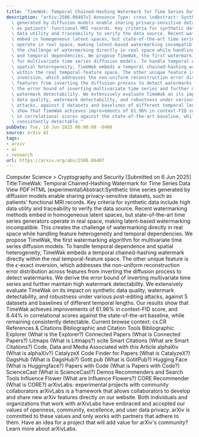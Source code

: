 ```yaml
---
title: 'TimeWak: Temporal Chained-Hashing Watermark for Time Series Data'
description: "arXiv:2506.06407v1 Announce Type: cross \nAbstract: Synthetic time series\
  \ generated by diffusion models enable sharing privacy-sensitive datasets, such\
  \ as patients' functional MRI records. Key criteria for synthetic data include high\
  \ data utility and traceability to verify the data source. Recent watermarking methods\
  \ embed in homogeneous latent spaces, but state-of-the-art time series generators\
  \ operate in real space, making latent-based watermarking incompatible. This creates\
  \ the challenge of watermarking directly in real space while handling feature heterogeneity\
  \ and temporal dependencies. We propose TimeWak, the first watermarking algorithm\
  \ for multivariate time series diffusion models. To handle temporal dependence and\
  \ spatial heterogeneity, TimeWak embeds a temporal chained-hashing watermark directly\
  \ within the real temporal-feature space. The other unique feature is the $\\epsilon$-exact\
  \ inversion, which addresses the non-uniform reconstruction error distribution across\
  \ features from inverting the diffusion process to detect watermarks. We derive\
  \ the error bound of inverting multivariate time series and further maintain high\
  \ watermark detectability. We extensively evaluate TimeWak on its impact on synthetic\
  \ data quality, watermark detectability, and robustness under various post-editing\
  \ attacks, against 5 datasets and baselines of different temporal lengths. Our results\
  \ show that TimeWak achieves improvements of 61.96% in context-FID score, and 8.44%\
  \ in correlational scores against the state-of-the-art baseline, while remaining\
  \ consistently detectable."
pubDate: Tue, 10 Jun 2025 00:00:00 -0400
source: arXiv AI
tags:
- arxiv
- ai
- research
url: https://arxiv.org/abs/2506.06407
---
```


Computer Science > Cryptography and Security
[Submitted on 6 Jun 2025]
Title:TimeWak: Temporal Chained-Hashing Watermark for Time Series Data
View PDF HTML (experimental)Abstract:Synthetic time series generated by diffusion models enable sharing privacy-sensitive datasets, such as patients' functional MRI records. Key criteria for synthetic data include high data utility and traceability to verify the data source. Recent watermarking methods embed in homogeneous latent spaces, but state-of-the-art time series generators operate in real space, making latent-based watermarking incompatible. This creates the challenge of watermarking directly in real space while handling feature heterogeneity and temporal dependencies. We propose TimeWak, the first watermarking algorithm for multivariate time series diffusion models. To handle temporal dependence and spatial heterogeneity, TimeWak embeds a temporal chained-hashing watermark directly within the real temporal-feature space. The other unique feature is the $\epsilon$-exact inversion, which addresses the non-uniform reconstruction error distribution across features from inverting the diffusion process to detect watermarks. We derive the error bound of inverting multivariate time series and further maintain high watermark detectability. We extensively evaluate TimeWak on its impact on synthetic data quality, watermark detectability, and robustness under various post-editing attacks, against 5 datasets and baselines of different temporal lengths. Our results show that TimeWak achieves improvements of 61.96% in context-FID score, and 8.44% in correlational scores against the state-of-the-art baseline, while remaining consistently detectable.
Current browse context:
cs.CR
References & Citations
Bibliographic and Citation Tools
Bibliographic Explorer (What is the Explorer?)
Connected Papers (What is Connected Papers?)
Litmaps (What is Litmaps?)
scite Smart Citations (What are Smart Citations?)
Code, Data and Media Associated with this Article
alphaXiv (What is alphaXiv?)
CatalyzeX Code Finder for Papers (What is CatalyzeX?)
DagsHub (What is DagsHub?)
Gotit.pub (What is GotitPub?)
Hugging Face (What is Huggingface?)
Papers with Code (What is Papers with Code?)
ScienceCast (What is ScienceCast?)
Demos
Recommenders and Search Tools
Influence Flower (What are Influence Flowers?)
CORE Recommender (What is CORE?)
arXivLabs: experimental projects with community collaborators
arXivLabs is a framework that allows collaborators to develop and share new arXiv features directly on our website.
Both individuals and organizations that work with arXivLabs have embraced and accepted our values of openness, community, excellence, and user data privacy. arXiv is committed to these values and only works with partners that adhere to them.
Have an idea for a project that will add value for arXiv's community? Learn more about arXivLabs.
